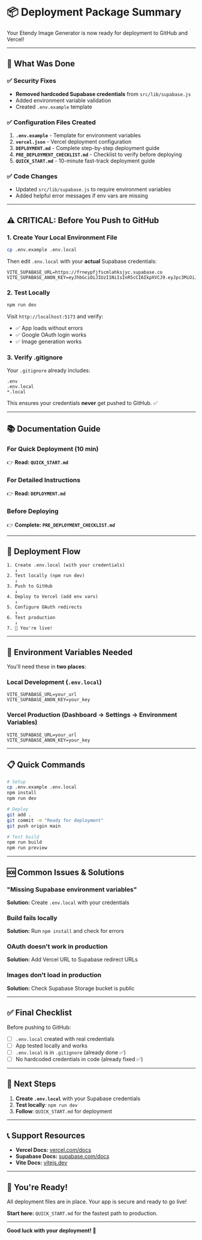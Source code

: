 # 📦 Deployment Package Summary

Your Etendy Image Generator is now ready for deployment to GitHub and Vercel!

---

## 🎯 What Was Done

### ✅ Security Fixes
- **Removed hardcoded Supabase credentials** from `src/lib/supabase.js`
- Added environment variable validation
- Created `.env.example` template

### ✅ Configuration Files Created
1. **`.env.example`** - Template for environment variables
2. **`vercel.json`** - Vercel deployment configuration
3. **`DEPLOYMENT.md`** - Complete step-by-step deployment guide
4. **`PRE_DEPLOYMENT_CHECKLIST.md`** - Checklist to verify before deploying
5. **`QUICK_START.md`** - 10-minute fast-track deployment guide

### ✅ Code Changes
- Updated `src/lib/supabase.js` to require environment variables
- Added helpful error messages if env vars are missing

---

## ⚠️ CRITICAL: Before You Push to GitHub

### 1. Create Your Local Environment File

```bash
cp .env.example .env.local
```

Then edit `.env.local` with your **actual** Supabase credentials:

```env
VITE_SUPABASE_URL=https://frneypfjfscmlahksjyc.supabase.co
VITE_SUPABASE_ANON_KEY=eyJhbGciOiJIUzI1NiIsInR5cCI6IkpXVCJ9.eyJpc3MiOiJzdXBhYmFzZSIsInJlZiI6ImZybmV5cGZqZnNjbWxhaGtzanljIiwicm9sZSI6ImFub24iLCJpYXQiOjE3NTg1NTA0NjksImV4cCI6MjA3NDEyNjQ2OX0.lt1SDZ4M6BV_MsMd5R8Qj2Jn0D_CSnacccX5NCmcpa0
```

### 2. Test Locally

```bash
npm run dev
```

Visit `http://localhost:5173` and verify:
- ✅ App loads without errors
- ✅ Google OAuth login works
- ✅ Image generation works

### 3. Verify .gitignore

Your `.gitignore` already includes:
```
.env
.env.local
*.local
```

This ensures your credentials **never** get pushed to GitHub. ✅

---

## 📚 Documentation Guide

### For Quick Deployment (10 min)
👉 **Read: `QUICK_START.md`**

### For Detailed Instructions
👉 **Read: `DEPLOYMENT.md`**

### Before Deploying
👉 **Complete: `PRE_DEPLOYMENT_CHECKLIST.md`**

---

## 🚀 Deployment Flow

```
1. Create .env.local (with your credentials)
   ↓
2. Test locally (npm run dev)
   ↓
3. Push to GitHub
   ↓
4. Deploy to Vercel (add env vars)
   ↓
5. Configure OAuth redirects
   ↓
6. Test production
   ↓
7. 🎉 You're live!
```

---

## 🔐 Environment Variables Needed

You'll need these in **two places**:

### Local Development (`.env.local`)
```env
VITE_SUPABASE_URL=your_url
VITE_SUPABASE_ANON_KEY=your_key
```

### Vercel Production (Dashboard → Settings → Environment Variables)
```
VITE_SUPABASE_URL=your_url
VITE_SUPABASE_ANON_KEY=your_key
```

---

## 📋 Quick Commands

```bash
# Setup
cp .env.example .env.local
npm install
npm run dev

# Deploy
git add .
git commit -m "Ready for deployment"
git push origin main

# Test build
npm run build
npm run preview
```

---

## 🆘 Common Issues & Solutions

### "Missing Supabase environment variables"
**Solution:** Create `.env.local` with your credentials

### Build fails locally
**Solution:** Run `npm install` and check for errors

### OAuth doesn't work in production
**Solution:** Add Vercel URL to Supabase redirect URLs

### Images don't load in production
**Solution:** Check Supabase Storage bucket is public

---

## ✅ Final Checklist

Before pushing to GitHub:
- [ ] `.env.local` created with real credentials
- [ ] App tested locally and works
- [ ] `.env.local` is in `.gitignore` (already done ✅)
- [ ] No hardcoded credentials in code (already fixed ✅)

---

## 🎯 Next Steps

1. **Create `.env.local`** with your Supabase credentials
2. **Test locally**: `npm run dev`
3. **Follow**: `QUICK_START.md` for deployment

---

## 📞 Support Resources

- **Vercel Docs:** [vercel.com/docs](https://vercel.com/docs)
- **Supabase Docs:** [supabase.com/docs](https://supabase.com/docs)
- **Vite Docs:** [vitejs.dev](https://vitejs.dev)

---

## 🎉 You're Ready!

All deployment files are in place. Your app is secure and ready to go live!

**Start here:** `QUICK_START.md` for the fastest path to production.

---

**Good luck with your deployment! 🚀**
